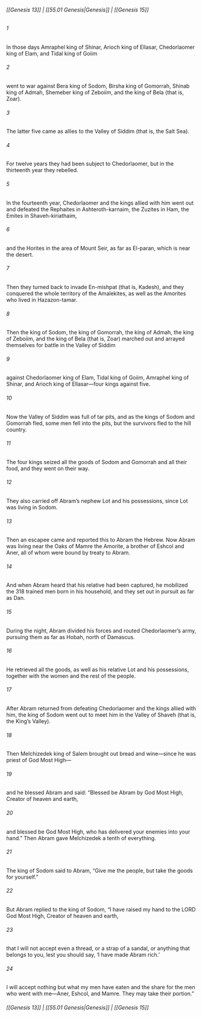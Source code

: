 
###### [[Genesis 13]] | [[55.01 Genesis|Genesis]] | [[Genesis 15]]

###### 1
In those days Amraphel king of Shinar, Arioch king of Ellasar, Chedorlaomer king of Elam, and Tidal king of Goiim
###### 2
went to war against Bera king of Sodom, Birsha king of Gomorrah, Shinab king of Admah, Shemeber king of Zeboiim, and the king of Bela (that is, Zoar).
###### 3
The latter five came as allies to the Valley of Siddim (that is, the Salt Sea).
###### 4
For twelve years they had been subject to Chedorlaomer, but in the thirteenth year they rebelled.
###### 5
In the fourteenth year, Chedorlaomer and the kings allied with him went out and defeated the Rephaites in Ashteroth-karnaim, the Zuzites in Ham, the Emites in Shaveh-kiriathaim,
###### 6
and the Horites in the area of Mount Seir, as far as El-paran, which is near the desert.
###### 7
Then they turned back to invade En-mishpat (that is, Kadesh), and they conquered the whole territory of the Amalekites, as well as the Amorites who lived in Hazazon-tamar.
###### 8
Then the king of Sodom, the king of Gomorrah, the king of Admah, the king of Zeboiim, and the king of Bela (that is, Zoar) marched out and arrayed themselves for battle in the Valley of Siddim
###### 9
against Chedorlaomer king of Elam, Tidal king of Goiim, Amraphel king of Shinar, and Arioch king of Ellasar—four kings against five.
###### 10
Now the Valley of Siddim was full of tar pits, and as the kings of Sodom and Gomorrah fled, some men fell into the pits, but the survivors fled to the hill country.
###### 11
The four kings seized all the goods of Sodom and Gomorrah and all their food, and they went on their way.
###### 12
They also carried off Abram’s nephew Lot and his possessions, since Lot was living in Sodom.
###### 13
Then an escapee came and reported this to Abram the Hebrew. Now Abram was living near the Oaks of Mamre the Amorite, a brother of Eshcol and Aner, all of whom were bound by treaty to Abram.
###### 14
And when Abram heard that his relative had been captured, he mobilized the 318 trained men born in his household, and they set out in pursuit as far as Dan.
###### 15
During the night, Abram divided his forces and routed Chedorlaomer’s army, pursuing them as far as Hobah, north of Damascus.
###### 16
He retrieved all the goods, as well as his relative Lot and his possessions, together with the women and the rest of the people.
###### 17
After Abram returned from defeating Chedorlaomer and the kings allied with him, the king of Sodom went out to meet him in the Valley of Shaveh (that is, the King’s Valley).
###### 18
Then Melchizedek king of Salem brought out bread and wine—since he was priest of God Most High—
###### 19
and he blessed Abram and said: “Blessed be Abram by God Most High, Creator of heaven and earth,
###### 20
and blessed be God Most High, who has delivered your enemies into your hand.” Then Abram gave Melchizedek a tenth of everything.
###### 21
The king of Sodom said to Abram, “Give me the people, but take the goods for yourself.”
###### 22
But Abram replied to the king of Sodom, “I have raised my hand to the LORD God Most High, Creator of heaven and earth,
###### 23
that I will not accept even a thread, or a strap of a sandal, or anything that belongs to you, lest you should say, ‘I have made Abram rich.’
###### 24
I will accept nothing but what my men have eaten and the share for the men who went with me—Aner, Eshcol, and Mamre. They may take their portion.”

###### [[Genesis 13]] | [[55.01 Genesis|Genesis]] | [[Genesis 15]]
